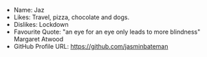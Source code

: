 - Name: Jaz
- Likes: Travel, pizza, chocolate and dogs.
- Dislikes: Lockdown
- Favourite Quote: "an eye for an eye only leads to more blindness" Margaret Atwood
- GitHub Profile URL: https://github.com/jasminbateman